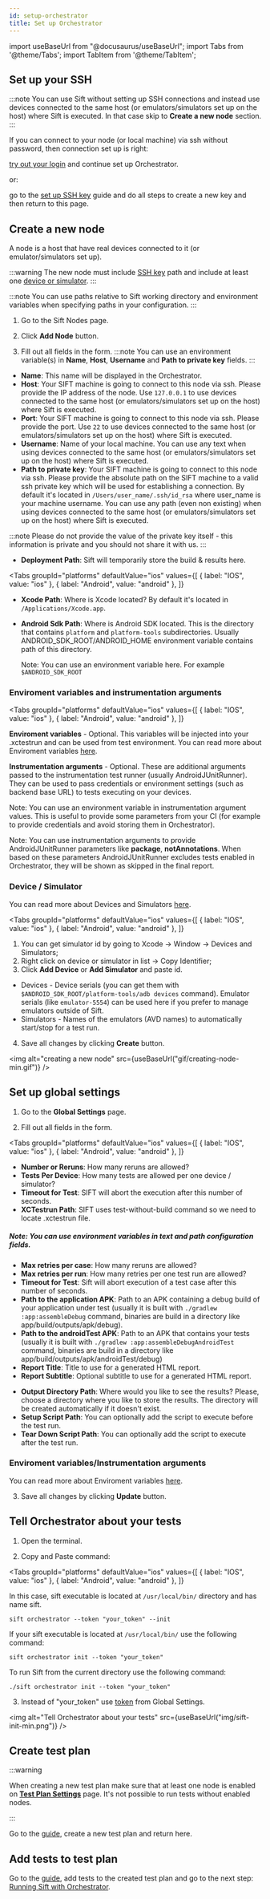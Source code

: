 ```yaml
---
id: setup-orchestrator
title: Set up Orchestrator
---
```


import useBaseUrl from "@docusaurus/useBaseUrl";
import Tabs from '@theme/Tabs';
import TabItem from '@theme/TabItem';

## Set up your SSH

:::note
You can use Sift without setting up SSH connections and instead use devices connected to the same host (or emulators/simulators set up on the host) where Sift is executed. In that case skip to **Create a new node** section.
:::

If you can connect to your node (or local machine) via ssh without password, then connection set up is right:

[try out your login](/ssh#step-3-try-out-your-login) and continue set up Orchestrator.

or:

go to the [set up SSH key](/ssh) guide and do all steps to create a new key and then return to this page.

## Create a new node

A node is a host that have real devices connected to it (or emulator/simulators set up).

:::warning
The new node must include [SSH key](/ssh) path and include at least one [device or simulator](/udid).
:::

:::note
You can use paths relative to Sift working directory and environment variables when specifying paths in your configuration.
:::

1. Go to the Sift Nodes page.

2. Click **Add Node** button.

3. Fill out all fields in the form.
:::note
You can use an environment variable(s) in **Name**, **Host**, **Username** and **Path to private key** fields.
:::
- **Name**: This name will be displayed in the Orchestrator.
- **Host**: Your SIFT machine is going to connect to this node via ssh. Please provide the IP address of the node. Use `127.0.0.1` to use devices connected to the same host (or emulators/simulators set up on the host) where Sift is executed.
- **Port**: Your SIFT machine is going to connect to this node via ssh. Please provide the port. Use `22` to use devices connected to the same host (or emulators/simulators set up on the host) where Sift is executed.
- **Username**: Name of your local machine. You can use any text when using devices connected to the same host (or emulators/simulators set up on the host) where Sift is executed.
- **Path to private key**: Your SIFT machine is going to connect to this node via ssh. Please provide the absolute path on the SIFT machine to a valid ssh private key which will be used for establishing a connection. By default it's located in `/Users/user_name/.ssh/id_rsa` where user_name is your machine username. You can use any path (even non existing) when using devices connected to the same host (or emulators/simulators set up on the host) where Sift is executed.

:::note
Please do not provide the value of the private key itself - this information is private and you should not share it with us.
:::

- **Deployment Path**: Sift will temporarily store the build & results here.

<Tabs
  groupId="platforms"
  defaultValue="ios"
  values={[
    { label: "IOS", value: "ios" },
    { label: "Android", value: "android" },
  ]}
>
  <TabItem value="ios">
    <ul>
        <li>
          <strong>Xcode Path</strong>: Where is Xcode located? By default it's located in <code>/Applications/Xcode.app</code>.
        </li>
    </ul>
  </TabItem>
  <TabItem value="android">
    <ul>
        <li>
          <strong>Android Sdk Path</strong>: Where is Android SDK located. This is the directory that contains <code>platform</code> and <code>platform-tools</code> subdirectories. Usually ANDROID_SDK_ROOT/ANDROID_HOME environment variable contains path of this directory.
          <p>Note: You can use an environment variable here. For example <code>$ANDROID_SDK_ROOT</code></p>
        </li>
    </ul>
  </TabItem>
</Tabs>

### Enviroment variables and instrumentation arguments

<Tabs
  groupId="platforms"
  defaultValue="ios"
  values={[
    { label: "IOS", value: "ios" },
    { label: "Android", value: "android" },
  ]}
>
  <TabItem value="ios">
    <strong>Enviroment variables</strong> - Optional. This variables will be injected into your .xctestrun and can be used from test environment. You can read more about Enviroment variables <a target="_blank" href="/env-vars">here</a>.
  </TabItem>
  <TabItem value="android">
    <p><strong>Instrumentation arguments</strong> - Optional. These are additional arguments passed to the  instrumentation test runner (usually AndroidJUnitRunner). They can be used to pass credentials or environment settings (such as backend base URL) to tests executing on your devices.</p>
    <p>Note: You can use an environment variable in instrumentation argument values. This is useful to provide some parameters from your CI (for example to provide credentials and avoid storing them in Orchestrator).</p>
    <p>Note: You can use instrumentation arguments to provide AndroidJUnitRunner parameters like <strong>package</strong>, <strong>notAnnotations</strong>. When based on these parameters AndroidJUnitRunner excludes tests enabled in Orchestrator, they will be shown as skipped in the final report.</p>
  </TabItem>
</Tabs>

### Device / Simulator

You can read more about Devices and Simulators [here](/udid).

<Tabs
  groupId="platforms"
  defaultValue="ios"
  values={[
    { label: "IOS", value: "ios" },
    { label: "Android", value: "android" },
  ]}
>
  <TabItem value="ios">
    <ol>
      <li>
        You can get simulator id by going to Xcode -> Window -> Devices and Simulators;
      </li>
      <li>
        Right click on device or simulator in list -> Copy Identifier;
      </li>
      <li>
        Сlick <strong>Add Device</strong> or <strong>Add Simulator</strong> and paste id.
      </li>
    </ol>
  </TabItem>
  <TabItem value="android">
    <ul>
      <li>
        Devices - Device serials (you can get them with <code>$ANDROID_SDK_ROOT/platform-tools/adb devices</code> command). Emulator serials (like <code>emulator-5554</code>) can be used here if you prefer to manage emulators outside of Sift.
      </li>
      <li>
        Simulators - Names of the emulators (AVD names) to automatically start/stop for a test run.
      </li>
    </ul>
  </TabItem>
</Tabs>

4. Save all changes by clicking **Create** button.

<img alt="creating a new node" src={useBaseUrl("gif/creating-node-min.gif")} />

## Set up global settings

1. Go to the **Global Settings** page.

2. Fill out all fields in the form.

<Tabs
  groupId="platforms"
  defaultValue="ios"
  values={[
    { label: "IOS", value: "ios" },
    { label: "Android", value: "android" },
  ]}
>
  <TabItem value="ios">
    <ul>
        <li>
            <strong>Number or Reruns</strong>: How many reruns are allowed?
        </li>
        <li>
            <strong>Tests Per Device</strong>: How many tests are allowed per one device / simulator?
        </li>
        <li>
            <strong>Timeout for Test</strong>: SIFT will abort the execution after this number of seconds.
        </li>
        <li>
            <strong>XCTestrun Path</strong>: SIFT uses test-without-build command so we need to locate .xctestrun file.
        </li>
    </ul>
  </TabItem>
  <TabItem value="android">
    <h5>Note: You can use environment variables in text and path configuration fields.</h5>
    <ul>
        <li>
          <strong>Max retries per case</strong>: How many reruns are allowed?
        </li>
        <li>
          <strong>Max retries per run</strong>: How many retries per one test run are allowed?
        </li>
        <li>
          <strong>Timeout for Test</strong>: Sift will abort execution of a test case after this number of seconds.
        </li>
        <li>
            <strong>Path to the application APK</strong>: Path to an APK containing a debug build of your application under test (usually it is built with <code>./gradlew :app:assembleDebug</code> command, binaries are build in a directory like app/build/outputs/apk/debug). 
        </li>
        <li>
            <strong>Path to the androidTest APK</strong>: Path to an APK that contains your tests (usually it is built with <code>./gradlew :app:assembleDebugAndroidTest</code> command,  binaries are build in a directory like app/build/outputs/apk/androidTest/debug)
        </li>
        <li>
            <strong>Report Title</strong>: Title to use for a generated HTML report.
        </li>
        <li>
            <strong>Report Subtitle</strong>: Optional subtitle to use for a generated HTML report.
        </li>
    </ul>
  </TabItem>
</Tabs>

- **Output Directory Path**: Where would you like to see the results? Please, choose a directory where you like to store the results. The directory will be created automatically if it doesn't exist.
- **Setup Script Path**: You can optionally add the script to execute before the test run.
- **Tear Down Script Path**: You can optionally add the script to execute after the test run.

### Enviroment variables/Instrumentation arguments

You can read more about Enviroment variables [here](/env-vars).

3. Save all changes by clicking **Update** button.

## Tell Orchestrator about your tests

1. Open the terminal.

2. Copy and Paste command:

<Tabs
  groupId="platforms"
  defaultValue="ios"
  values={[
    { label: "IOS", value: "ios" },
    { label: "Android", value: "android" },
  ]}
>
  <TabItem value="ios">
  In this case, sift executable is located at <code>/usr/local/bin/</code> directory and has name sift.


  ```
  sift orchestrator --token "your_token" --init
  ```
  </TabItem>
  <TabItem value="android">
  If your sift executable is located at <code>/usr/local/bin/</code> use the following command:

  ```
  sift orchestrator init --token "your_token"
  ```

  To run Sift from the current directory use the following command:

  ```
  ./sift orchestrator init --token "your_token"
  ```
  </TabItem>
</Tabs>

3. Instead of "your_token" use [token](/settings#copy-the-token) from Global Settings.

<img alt="Tell Orchestrator about your tests" src={useBaseUrl("img/sift-init-min.png")} />

## Create test plan

:::warning 

When creating a new test plan make sure that at least one node is enabled on [**Test Plan Settings**](/test-plan-settings) page. It's not possible to run tests without enabled nodes.

:::

Go to the [guide](/test-plans#creating), create a new test plan and return here.

## Add tests to test plan

Go to the [guide](/test-plans#adding-tests-to-test-plan), add tests to the created test plan and go to the next step: [Running Sift with Orchestrator](/running).
